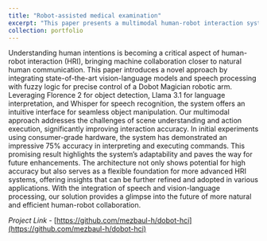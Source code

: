 ```yaml
---
title: "Robot-assisted medical examination"
excerpt: "This paper presents a multimodal human-robot interaction system integrating vision-language models (Florence 2), language interpretation (Llama 3.1), and speech recognition (Whisper) with fuzzy logic for precise control of a Dobot Magician robotic arm. Initial tests show 75% accuracy, highlighting its potential for more natural, efficient human-robot collaboration.<br/><img src='/images/dobot-hci-demo-short.gif'>"
collection: portfolio
---
```


Understanding human intentions is becoming a critical aspect of human-robot interaction (HRI), bringing machine collaboration closer to natural human communication. This paper introduces a novel approach by integrating state-of-the-art vision-language models and speech processing with fuzzy logic for precise control of a Dobot Magician robotic arm. Leveraging Florence 2 for object detection, Llama 3.1 for language interpretation, and Whisper for speech recognition, the system offers an intuitive interface for seamless object manipulation. Our multimodal approach addresses the challenges of scene understanding and action execution, significantly improving interaction accuracy. In initial experiments using consumer-grade hardware, the system has demonstrated an impressive 75% accuracy in interpreting and executing commands. This promising result highlights the system’s adaptability and paves the way for future enhancements. The architecture not only shows potential for high accuracy but also serves as a flexible foundation for more advanced HRI systems, offering insights that can be further refined and adopted in various applications. With the integration of speech and vision-language processing, our solution provides a glimpse into the future of more natural and efficient human-robot collaboration.

*Project Link -* [https://github.com/mezbaul-h/dobot-hci](https://github.com/mezbaul-h/dobot-hci)
